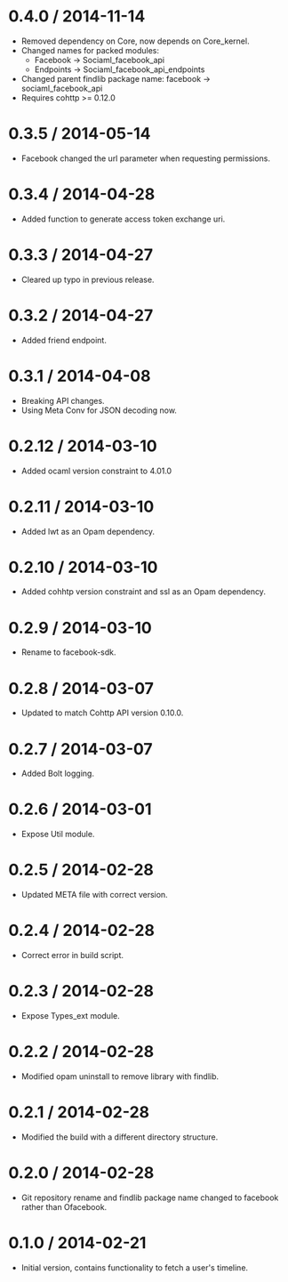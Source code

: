 0.4.0 / 2014-11-14
==================

  * Removed dependency on Core, now depends on Core\_kernel.
  * Changed names for packed modules:
    * Facebook -> Sociaml\_facebook\_api
    * Endpoints -> Sociaml\_facebook\_api\_endpoints
  * Changed parent findlib package name: facebook -> sociaml\_facebook\_api
  * Requires cohttp >= 0.12.0
  
0.3.5 / 2014-05-14
==================

  * Facebook changed the url parameter when requesting permissions.

0.3.4 / 2014-04-28
==================

  * Added function to generate access token exchange uri.

0.3.3 / 2014-04-27
==================

  * Cleared up typo in previous release.

0.3.2 / 2014-04-27
==================

  * Added friend endpoint.

0.3.1 / 2014-04-08
==================

  * Breaking API changes.
  * Using Meta Conv for JSON decoding now.

0.2.12 / 2014-03-10
==================

  * Added ocaml version constraint to 4.01.0

0.2.11 / 2014-03-10
==================

  * Added lwt as an Opam dependency.

0.2.10 / 2014-03-10
==================

  * Added cohhtp version constraint and ssl as an Opam dependency.

0.2.9 / 2014-03-10
==================

  * Rename to facebook-sdk.

0.2.8 / 2014-03-07
==================

  * Updated to match Cohttp API version 0.10.0.

0.2.7 / 2014-03-07
==================

  * Added Bolt logging.

0.2.6 / 2014-03-01
==================

  * Expose Util module.

0.2.5 / 2014-02-28
==================

  * Updated META file with correct version.

0.2.4 / 2014-02-28
==================

  * Correct error in build script.

0.2.3 / 2014-02-28
==================

  * Expose Types\_ext module.

0.2.2 / 2014-02-28
==================

  * Modified opam uninstall to remove library with findlib.

0.2.1 / 2014-02-28
==================

  * Modified the build with a different directory structure.

0.2.0 / 2014-02-28
==================

  * Git repository rename and findlib package name changed to facebook
    rather than Ofacebook.

0.1.0 / 2014-02-21
==================

  * Initial version, contains functionality to fetch a user's timeline.